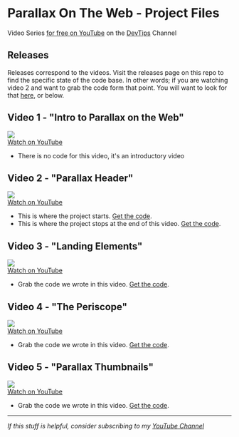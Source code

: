 # Parallax On The Web - Project Files

Video Series [ for free on YouTube](https://www.youtube.com/playlist?list=PLqGj3iMvMa4IyCbhul-PdeiDqmh4ooJzk) on the [DevTips](https://www.youtube.com/user/DevTipsForDesigners) Channel

## Releases

Releases correspond to the videos. Visit the releases page on this repo to find the specific state of the code base. In other words; if you are watching video 2 and want to grab the code form that point. You will want to look for that [here](https://github.com/DevTips/Parallax-on-the-Web-DevTips-/releases), or below.

## Video 1 - "Intro to Parallax on the Web"

<a href="https://youtu.be/STwoa-9jxi0"><img src="https://i.ytimg.com/vi/STwoa-9jxi0/mqdefault.jpg"><br>Watch on YouTube</a>

- There is no code for this video, it's an introductory video



## Video 2 - "Parallax Header"

<a href="https://youtu.be/WTZpNAbz3jg"><img src="https://i.ytimg.com/vi/WTZpNAbz3jg/mqdefault.jpg"><br>Watch on YouTube</a>

- This is where the project starts. [Get the code](https://github.com/DevTips/Parallax-on-the-Web-DevTips-/releases/tag/v0.0).
- This is where the project stops at the end of this video. [Get the code](https://github.com/DevTips/Parallax-on-the-Web-DevTips-/releases/tag/v0.1).



## Video 3 - "Landing Elements"

<a href="https://youtu.be/-iOdDz2LnEk"><img src="https://i.ytimg.com/vi/-iOdDz2LnEk/mqdefault.jpg"><br>Watch on YouTube</a>

- Grab the code we wrote in this video. [Get the code](https://github.com/DevTips/Parallax-on-the-Web-DevTips-/releases/tag/v0.2).



## Video 4 - "The Periscope"

<a href="https://youtu.be/uYPdA_SFSDw"><img src="https://i.ytimg.com/vi/uYPdA_SFSDw/mqdefault.jpg"><br>Watch on YouTube</a>

- Grab the code we wrote in this video. [Get the code](https://github.com/DevTips/Parallax-on-the-Web-DevTips-/releases/tag/v0.3).



## Video 5 - "Parallax Thumbnails"

<a href="https://youtu.be/KzP7YXcHNcE"><img src="https://i.ytimg.com/vi/KzP7YXcHNcE/mqdefault.jpg"><br>Watch on YouTube</a>

- Grab the code we wrote in this video. [Get the code](https://github.com/DevTips/Parallax-on-the-Web-DevTips-/releases/tag/v0.4).


---


_If this stuff is helpful, consider subscribing to my [YouTube Channel](https://www.youtube.com/user/DevTipsForDesigners)_
